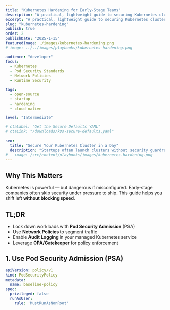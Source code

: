 ```yaml
---
title: "Kubernetes Hardening for Early-Stage Teams"
description: "A practical, lightweight guide to securing Kubernetes clusters for fast-moving startups using cloud-native tooling."
excerpt: "A practical, lightweight guide to securing Kubernetes clusters for fast-moving startups using cloud-native tooling."
slug: "kubernetes-hardening"
publish: true
order: 2
publishDate: "2025-1-15"
featuredImage: ./images/kubernetes-hardening.png
# image: ../../images/playbooks/kubernetes-hardening.png

audience: "developer"
focus:
  - Kubernetes
  - Pod Security Standards
  - Network Policies
  - Runtime Security

tags:
  - open-source
  - startup
  - hardening
  - cloud-native

level: "Intermediate"

# ctaLabel: "Get the Secure Defaults YAML"
# ctaLink: "/downloads/k8s-secure-defaults.yaml"

seo:
  title: "Secure Your Kubernetes Cluster in a Day"
  description: "Startups often launch clusters without security guardrails. This playbook gives you a 20/80 path to reduce critical risks fast."
#   image: /src/content/playbooks/images/kubernetes-hardening.png
---
```


## Why This Matters

Kubernetes is powerful — but dangerous if misconfigured. Early-stage companies often skip security under pressure to ship. This guide helps you shift left **without blocking speed**.

## TL;DR

- Lock down workloads with **Pod Security Admission** (PSA)
- Use **Network Policies** to segment traffic
- Enable **Audit Logging** in your managed Kubernetes service
- Leverage **OPA/Gatekeeper** for policy enforcement

## 1. Use Pod Security Admission (PSA)

```yaml title="PodSecurityPolicy.yaml"
apiVersion: policy/v1
kind: PodSecurityPolicy
metadata:
  name: baseline-policy
spec:
  privileged: false
  runAsUser:
    rule: 'MustRunAsNonRoot'
